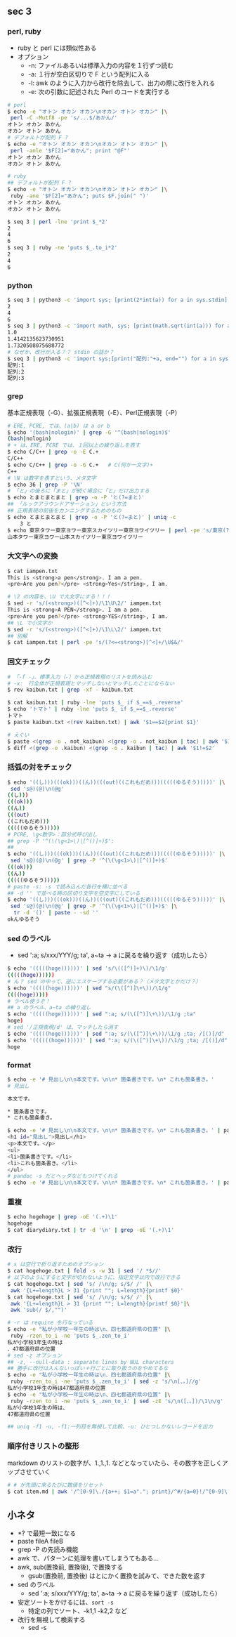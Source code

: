 ## sec 3

### perl, ruby
- ruby と perl には類似性ある
- オプション
  - -n: ファイルあるいは標準入力の内容を１行ずつ読む
  - -a: １行が空白区切りで F という配列に入る
  - -l: awk のように入力から改行を除去して、出力の際に改行を入れる
  - -e: 次の引数に記述された Perl のコードを実行する  

```sh
# perl
$ echo -e "オトン オカン オカン\nオカン オトン オカン" |\
 perl -C -Mutf8 -pe 's/...$/あかん/'
オトン オカン あかん
オカン オトン あかん
# デフォルトが配列 F ? 
$ echo -e "オトン オカン オカン\nオカン オトン オカン" |\
 perl -anle '$F[2]="あかん"; print "@F"'
オトン オカン あかん
オカン オトン あかん

# ruby
## デフォルトが配列 F ? 
$ echo -e "オトン オカン オカン\nオカン オトン オカン" |\
 ruby -ane '$F[2]="あかん"; puts $F.join(" ")'
オトン オカン あかん
オカン オトン あかん
```

```sh
$ seq 3 | perl -lne 'print $_*2'
2
4
6
$ seq 3 | ruby -ne 'puts $_.to_i*2'
2
4
6
```

### python
```sh
$ seq 3 | python3 -c 'import sys; [print(2*int(a)) for a in sys.stdin]'
2
4
6
$ seq 3 | python3 -c 'import math, sys; [print(math.sqrt(int(a))) for a in sys.stdin]'
1.0
1.4142135623730951
1.7320508075688772
# なぜか、改行が入る？？ stdin の話か？
$ seq 3 | python3 -c 'import sys;[print("配列:"+a, end="") for a in sys.stdin]'
配列:1
配列:2
配列:3
```

### grep
基本正規表現（-G）、拡張正規表現（-E）、Perl正規表現（-P）

```sh
# ERE, PCRE, では、(a|b) は a or b
$ echo '(bash|nologin)' | grep -G '^(bash|nologin)$'
(bash|nologin)
# + は、ERE, PCRE では、１回以上の繰り返しを表す
$ echo C/C++ | grep -o -E C.+
C/C++
$ echo C/C++ | grep -o -G C.+   # C(何か一文字)+
C++
# \N は数字を表すという、メタ文字
$ echo 36 | grep -P '\N'
# 「と」の後ろに「まと」が続く場合に「と」だけ出力する
$ echo とまとまとまと | grep -o -P 'と(?=まと)'
## 「ルックアラウンドアサーション」という方法
## 正規表現の前後をカンニングするためのもの
$ echo とまとまとまと | grep -o -P 'と(?=まと)' | uniq -c
    3 と
$ echo 東京タワー東京ヨワー東京スカイツリー東京ヨワイツリー | perl -pe 's/東京(?!ヨ)/山本/g'
山本タワー東京ヨワー山本スカイツリー東京ヨワイツリー
```

### 大文字への変換
```sh
$ cat iampen.txt 
This is <strong>a pen</strong>. I am a pen.
<pre>Are you pen?</pre> <strong>Yes</string>, I am.

# \2 の内容を、\U で大文字にする！！！
$ sed -r 's/(<strong>)([^<]+)/\1\U\2/' iampen.txt 
This is <strong>A PEN</strong>. I am a pen.
<pre>Are you pen?</pre> <strong>YES</string>, I am.
## \L で小文字か
$ sed -r 's/(<strong>)([^<]+)/\1\L\2/' iampen.txt
## 別解
$ cat iampen.txt | perl -pe 's/(?<=<strong>)[^<]+/\U$&/'
```

### 回文チェック
```sh
# 「-f -」、標準入力（-）から正規表現のリストを読み込む
# -x:　行全体が正規表現とマッチしないとマッチしたことにならない
$ rev kaibun.txt | grep -xf - kaibun.txt

$ cat kaibun.txt | ruby -lne 'puts $_ if $_==$_.reverse'
$ echo 'トマト' | ruby -lne 'puts $_ if $_==$_.reverse'
トマト
$ paste kaibun.txt <(rev kaibun.txt) | awk '$1==$2{print $1}'

# えぐい
$ paste <(grep -o . not_kaibun) <(grep -o . not_kaibun | tac) | awk '$1!=$2'
$ diff <(grep -o .kaibun) <(grep -o . kaibun | tac) | awk '$1!=$2'
```

### 括弧の対をチェック
```sh
$ echo '((し)))(((ok)))((ん))(((out)((これもだめ)))(((((ゆるそう)))))' |\
 sed 's@)(@)\n(@g'
((し)))
(((ok)))
((ん))
(((out)
((これもだめ)))
(((((ゆるそう)))))
# PCRE, \g<数字>：部分式呼び出し
## grep -P '^(\(\g<1>\)|[^()]+)$':
## 
$ echo '((し)))(((ok)))((ん))(((out)((これもだめ)))(((((ゆるそう)))))' |\
 sed 's@)(@)\n(@g' | grep -P '^(\(\g<1>\)|[^()]+)$'
(((ok)))
((ん))
(((((ゆるそう)))))
# paste -s: -s で読み込んだ各行を横に並べる
## -d '' で並べる時の区切り文字を空文字にしている
$ echo '((し)))(((ok)))((ん))(((out)((これもだめ)))(((((ゆるそう)))))' |\
 sed 's@)(@)\n(@g' | grep -P '^(\(\g<1>\)|[^()]+)$' |\
  tr -d '()' | paste - -sd ''
okんゆるそう
```

### sed のラベル
- sed ':a; s/xxx/YYY/g; ta', a~ta -> a に戻るを繰り返す（成功したら）

```sh
$ echo '(((((hoge))))))' | sed 's/\(([^)]+)\)/\1/g'
(((((hoge))))))
# ん？ sed の中って、逆にエスケープする必要がある？（メタ文字とかだけ？）
$ echo '(((((hoge))))))' | sed "s/(\([^)]\+\))/\1/g"
((((hoge)))))
# ラベル使うぞ！
## a のラベル、a~ta の繰り返し
$ echo '(((((hoge))))))' | sed ":a; s/(\([^)]\+\))/\1/g ;ta"
hoge)
# sed '/正規表現/d' は、マッチしたら消す
$ echo '(((((hoge))))))' | sed ":a; s/(\([^)]\+\))/\1/g ;ta; /[()]/d"
$ echo '((((((hoge))))))' | sed ":a; s/(\([^)]\+\))/\1/g ;ta; /[()]/d"
hoge
```

### format
```sh
$ echo -e '# 見出し\n\n本文です。\n\n* 箇条書きです。\n* これも箇条書き。'
# 見出し

本文です。

* 箇条書きです。
* これも箇条書き。

$ echo -e '# 見出し\n\n本文です。\n\n* 箇条書きです。\n* これも箇条書き。' | pandoc
<h1 id="見出し">見出し</h1>
<p>本文です。</p>
<ul>
<li>箇条書きです。</li>
<li>これも箇条書き。</li>
</ul>
# pandoc -s だとヘッダなどもつけてくれる
$ echo -e '# 見出し\n\n本文です。\n\n* 箇条書きです。\n* これも箇条書き。' | pandoc -s
```

### 重複
```sh
$ echo hogehoge | grep -oE '(.+)\1'
hogehoge
$ cat diarydiary.txt | tr -d '\n' | grep -oE '(.+)\1'
```

### 改行
```sh
# s は空行で折り返すためのオプション
$ cat hogehoge.txt | fold -s -w 31 | sed '/ *$//'
# 以下のようにすると文字が切れないように、指定文字以内で改行できる
$ cat hogehoge.txt | sed 's/ /\n/g; s/$/ /' |\
 awk '{L+=length}L > 31 {print ""; L=length}{printf $0}'
$ cat hogehoge.txt | sed 's/ /\n/g; s/$/ /' |\
 awk '{L+=length}L > 31 {print ""; L=length}{printf $0}'|\
 awk 'sub(/ $/,"")'
```

```sh
# -r は require を行なっている
$ echo -e "私が小学校一年生の時は\n、四七都道府県の位置" |\
 ruby -rzen_to_i -ne 'puts $_.zen_to_i'
私が小学校1年生の時は
、47都道府県の位置
# sed -z オプション
## -z, --null-data : separate lines by NUL characters
## 勝手に改行は入んないっぽい＋行ごとに取り扱うのをやめてるな
$ echo -e "私が小学校一年生の時は\n、四七都道府県の位置" |\
 ruby -rzen_to_i -ne 'puts $_.zen_to_i' | sed -z 's/\n[、。]//g'
私が小学校1年生の時は47都道府県の位置
$ echo -e "私が小学校一年生の時は\n、四七都道府県の位置" |\
 ruby -rzen_to_i -ne 'puts $_.zen_to_i' | sed -zE 's/\n([、。])/\1\n/g'
私が小学校1年生の時は、
47都道府県の位置

## uniq -f1 -u, -f1:一列目を無視して比較、-u: ひとつしかないレコードを出力
```

### 順序付きリストの整形
markdown のリストの数字が、1.,1.,1. などとなっていたら、その数字を正しくアップさせていく

```sh
# # が先頭に来るたびに数値をリセット
$ cat item.md | awk '/^[0-9]\./{a++; $1=a"."; print}/^#/{a=0}!/^[0-9]\./'
```




## 小ネタ
- *? で最短一致になる
- paste fileA fileB
- grep -P の先読み機能
- awk で、パターンに処理を書いてしまうてもある...
- awk, sub(置換前, 置換後), で置換する
  - gsub(置換前, 置換後) はとにかく置換を試みて、できた数を返す
- sed のラベル
  - sed ':a; s/xxx/YYY/g; ta', a~ta -> a に戻るを繰り返す（成功したら）
- 安定ソートをかけるには、`sort -s`
  - 特定の列でソート、-k1,1 -k2,2 など
- 改行を無視して検索する
  - sed -s
